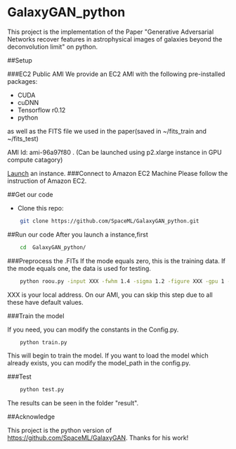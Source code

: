 # GalaxyGAN_python
This project is the implementation of the Paper "Generative Adversarial Networks recover features in astrophysical images of galaxies beyond the deconvolution limit" on python.

##Setup

###EC2 Public AMI
We provide an EC2 AMI with the following pre-installed packages:

* CUDA
* cuDNN
* Tensorflow r0.12
* python

as well as the FITS file we used in the paper(saved in ~/fits_train and ~/fits_test)

AMI Id: ami-96a97f80
    . (Can be launched using p2.xlarge instance in GPU compute catagory)

 [Launch](https://console.aws.amazon.com/ec2/v2/home?region=us-east-1#Images:sort=visibility) an instance.
###Connect to Amazon EC2 Machine
    Please follow the instruction of Amazon EC2.

##Get our code    
- Clone this repo:
```bash
    git clone https://github.com/SpaceML/GalaxyGAN_python.git 
```

##Run our code
After you launch a instance,first

```bash
    cd  GalaxyGAN_python/
```

###Preprocess the .FITs
If the mode equals zero, this is the training data. If the mode equals one, the data is used for testing.

```bash
    python roou.py -input XXX -fwhm 1.4 -sigma 1.2 -figure XXX -gpu 1 -model models -mode 0
```
XXX is your local address. On our AMI, you can skip this step due to all these have default values.


###Train the model

If you need, you can modify the constants in the Config.py.
```bash
    python train.py
```
This will begin to train the model. If you want to load the model which already exists, you can modify the model_path in the config.py.

###Test 
```bash 
    python test.py
```
The results can be seen in the folder "result".

##Acknowledge

This project is the python version of https://github.com/SpaceML/GalaxyGAN. Thanks for his work!
